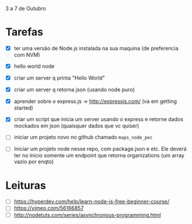 3 a 7 de Outubro

# Tarefas

- [x] ter uma versão de Node.js instalada na sua maquina (de preferencia com NVM)
- [x] hello world node
- [x] criar um server q printa "Hello World"
- [x] criar um server q retorna json (usando node puro)
- [x] aprender sobre o express.js -> http://expressjs.com/  (va em getting started)
- [x] criar um script que inicia um server  usando o express e retorne dados mockados em json (quaisquer dados que vc quiser)
- [ ] iniciar um projeto novo no github chamado `maps_node_poc`
- [ ] Iniciar um projeto node nesse repo, com package.json e etc. Ele deverá ter no ínicio somente um endpoint que retorna organizations (um array vazio por enqto)


# Leituras

- [ ] https://hyperdev.com/help/learn-node-js-free-beginner-course/
- [ ] https://vimeo.com/56166857
- [ ] http://nodetuts.com/series/asynchronous-programming.html

